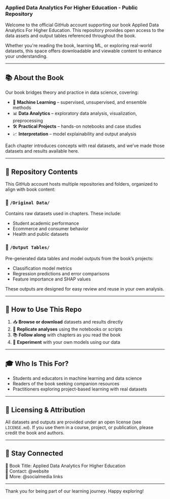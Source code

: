### Applied Data Analytics For Higher Education - Public Repository

Welcome to the official GitHub account supporting our book Applied Data Analytics For Higher Education. This repository provides open access to the data assets and output tables referenced throughout the book.

Whether you're reading the book, learning ML, or exploring real-world datasets, this space offers downloadable and viewable content to enhance your understanding.

---

## 📚 About the Book

Our book bridges theory and practice in data science, covering:

- 🧠 **Machine Learning** – supervised, unsupervised, and ensemble methods  
- 📊 **Data Analytics** – exploratory data analysis, visualization, preprocessing  
- 🛠️ **Practical Projects** – hands-on notebooks and case studies  
- 📈 **Interpretation** – model explainability and output analysis  

Each chapter introduces concepts with real datasets, and we’ve made those datasets and results available here.

---

## 📂 Repository Contents

This GitHub account hosts multiple repositories and folders, organized to align with book content:

### 🔸 **`/Original Data/`**
Contains raw datasets used in chapters. These include:
- Student academic performance
- Ecommerce and consumer behavior
- Health and public datasets

### 🔸 **`/Output Tables/`**
Pre-generated data tables and model outputs from the book’s projects:
- Classification model metrics  
- Regression predictions and error comparisons  
- Feature importance and SHAP values  

These outputs are designed for easy review and reuse in your own analysis.

---

## 🧪 How to Use This Repo

1. 📥 **Browse or download** datasets and results directly
2. 🧠 **Replicate analyses** using the notebooks or scripts
3. 📚 **Follow along** with chapters as you read the book
4. 🚀 **Experiment** with your own models using our data

---

## 🎓 Who Is This For?

- Students and educators in machine learning and data science  
- Readers of the book seeking companion resources  
- Practitioners exploring project-based learning with real datasets  

---

## 📌 Licensing & Attribution

All datasets and outputs are provided under an open license (see `LICENSE.md`). If you use them in a course, project, or publication, please credit the book and authors.

---

## 🔗 Stay Connected

📘 Book Title: Applied Data Analytics For Higher Education  
📩 Contact: @website  
🔗 More: @socialmedia links

---

Thank you for being part of our learning journey. Happy exploring!



